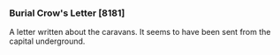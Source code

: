 ### Burial Crow's Letter [8181]

A letter written about the caravans. It seems to have been sent from the capital underground.